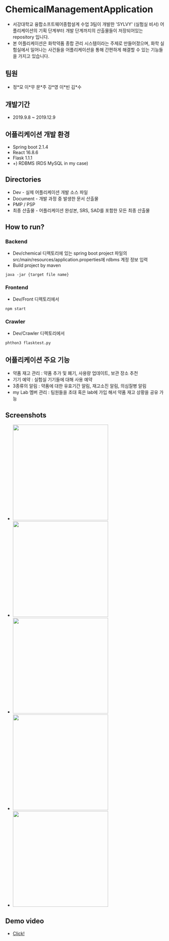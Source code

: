 # ChemicalManagementApplication

* 서강대학교 융합소프트웨어종합설계 수업 3팀이 개발한 'SYLVY' (실험실 비서) 어플리케이션의 기획 단계부터 개발 단계까지의 산출물들이 저장되어있는 repository 입니다.
* 본 어플리케이션은 화학약품 종합 관리 시스템이라는 주제로 만들어졌으며, 화학 실험실에서 일어나는 사건들을 어플리케이션을 통해 간편하게 해결할 수 있는 기능들을 가지고 있습니다. 

## 팀원
* 정\*모 이\*무 문\*주 강\*영 이\*빈 김\*수

## 개발기간
* 2019.9.8 ~ 2019.12.9

## 어플리케이션 개발 환경
* Spring boot 2.1.4
* React 16.8.6
* Flask 1.1.1
* +) RDBMS (RDS MySQL in my case)

## Directories
* Dev - 실제 어플리케이션 개발 소스 파일
* Document - 개발 과정 중 발생한 문서 산출물
* PMP / PSP
* 최종 산출물 - 어플리케이션 완성본, SRS, SAD를 포함한 모든 최종 산출물

## How to run?
### Backend
* Dev/chemical 디렉토리에 있는 spring boot project 파일의 src/main/resources/application.properties에 rdbms 계정 정보 입력 
* Build project by maven
```
java -jar {target file name}
```
### Frontend
* Dev/Front 디렉토리에서 
```
npm start
```
### Crawler
* Dev/Crawler 디렉토리에서
```
phthon3 flasktest.py
```

## 어플리케이션 주요 기능
* 약품 재고 관리 : 약품 추가 및 폐기, 사용량 업데이트, 보관 장소 추천
* 기기 예약 : 실험실 기기들에 대해 사용 예약
* 3종류의 알림 : 약품에 대한 유효기간 알림, 재고소진 알림, 의심질병 알림
* my Lab 멤버 관리 : 팀원들을 초대 혹은 lab에 가입 해서 약품 재고 상황을 공유 가능

## Screenshots
* <img src='https://github.com/yeongmo-j/ChemicalManagementApplication/blob/master/Document/4_수정중/GUI/photo/chemicals.png?raw=true' height=300>
* <img src='https://github.com/yeongmo-j/ChemicalManagementApplication/blob/master/Document/4_수정중/GUI/photo/chemicals2.png?raw=true' height=300>

* <img src='https://github.com/yeongmo-j/ChemicalManagementApplication/blob/master/Document/4_수정중/GUI/photo/apparatus.png?raw=true' height=300>
* <img src='https://github.com/yeongmo-j/ChemicalManagementApplication/blob/master/Document/4_수정중/GUI/photo/alarm.png?raw=true' height=300>
* <img src='https://github.com/yeongmo-j/ChemicalManagementApplication/blob/master/Document/4_수정중/GUI/photo/myLab.png?raw=true' height=300>

## Demo video
* <a href='https://github.com/yeongmo-j/ChemicalManagementApplication/tree/master/최종산출물/5_Implementation%20Model'> Click! </a>

